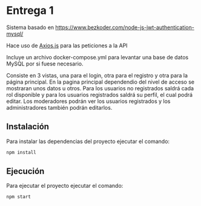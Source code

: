 # Entrega 1
Sistema basado en https://www.bezkoder.com/node-js-jwt-authentication-mysql/

Hace uso de [Axios.js](https://axios-http.com/docs/intro) para las peticiones a la API

Incluye un archivo docker-compose.yml para levantar una base de datos MySQL por si fuese necesario.

Consiste en 3 vistas, una para el login, otra para el registro y otra para la página principal.
En la pagina principal dependendio del nivel de acceso se mostraran unos datos u otros.
Para los usuarios no registrados saldrá cada rol disponible y para los usuarios registrados saldrá su perfil, el cual podrá editar.
Los moderadores podrán ver los usuarios registrados y los administradores también podrán editarlos.

## Instalación
Para instalar las dependencias del proyecto ejecutar el comando:
```bash
npm install
```

## Ejecución
Para ejecutar el proyecto ejecutar el comando:
```bash
npm start
```
